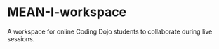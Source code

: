 # MEAN-I-workspace
A workspace for online Coding Dojo students to collaborate during live sessions.
